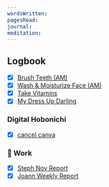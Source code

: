 ```yaml
---
wordsWritten: 
pagesRead: 
journal: 
meditation:
---
```



## Logbook
- [x] [Brush Teeth (AM)](things:///show?id=HVCXrJdojC3yUArYVxuGAU)
- [x] [Wash & Moisturize Face (AM)](things:///show?id=31o1bVwYjiRGXytphNSyei)
- [x] [Take Vitamins](things:///show?id=JmyotzDqfi3LKWnCowskc3)
- [x] [My Dress Up Darling](things:///show?id=f9Ng1v5MZZoMAHwn2MNsY)

### Digital Hobonichi
- [x] [cancel canva](things:///show?id=K5xHzTReuXwupyPwjwQ1zQ)

### 💼 Work
- [x] [Steph Nov Report](things:///show?id=GTYVD2YkqW8B9HSGFqnq5o)
- [x] [Joann Weekly Report](things:///show?id=6qJDUqH8VtHyLWxEhzmb5g)